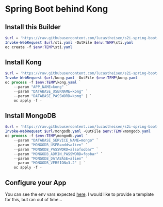 # Spring Boot behind Kong


## Install this Builder
```powershell
$url = 'https://raw.githubusercontent.com/lucastheisen/s2i-spring-boot-kong/master'
Invoke-WebRequest $url/sti.yaml -OutFile $env:TEMP\sti.yaml
oc create -f $env:TEMP\sti.yaml
```

## Install Kong
```powershell
$url = 'https://raw.githubusercontent.com/lucastheisen/s2i-spring-boot-kong/master'
Invoke-WebRequest $url/kong.yaml -OutFile $env:TEMP\kong.yaml
oc process -f $env:TEMP\kong.yaml `
    --param "APP_NAME=kong" `
    --param "DATABASE_USERNAME=kong" `
    --param "DATABASE_PASSWORD=kong" | `
    oc apply -f -
```

## Install MongoDB
```powershell
$url = 'https://raw.githubusercontent.com/lucastheisen/s2i-spring-boot-kong/master'
Invoke-WebRequest $url/mongodb.yaml -OutFile $env:TEMP\mongodb.yaml
oc process -f $env:TEMP\mongodb.yaml `
    --param "DATABASE_SERVICE_NAME=mongo" `
    --param "MONGODB_USER=oddsalien" `
    --param "MONGODB_PASSWORD=alsofoobar" `
    --param "MONGODB_ADMIN_PASSWORD=foobar" `
    --param "MONGODB_DATABASE=alien" `
    --param "MONGODB_VERSION=3.2" | `
    oc apply -f -
```

## Configure your App
You can see the env vars expected [here](https://github.com/lucastheisen/s2i-spring-boot-kong/blob/master/s2i/bin/run).  I would like to provide a template for this, but ran out of time...